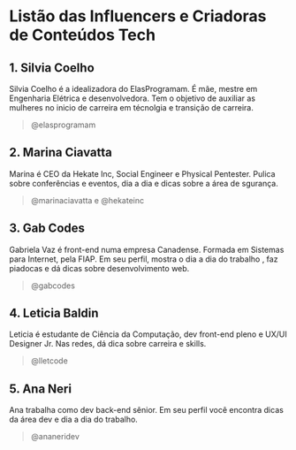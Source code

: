 # Listão das Influencers e Criadoras de Conteúdos Tech

## 1. Silvia Coelho

Silvia Coelho é a idealizadora do ElasProgramam. É mãe, mestre em Engenharia Elétrica e desenvolvedora. Tem o objetivo de auxiliar as mulheres no inicio de carreira em técnolgia e transição de carreira.
> @elasprogramam

## 2. Marina Ciavatta

Marina é CEO da Hekate Inc, Social Engineer e Physical Pentester. Pulica sobre conferências e eventos, dia a dia e dicas sobre a área de sgurança.
 > @marinaciavatta e @hekateinc

## 3. Gab Codes

Gabriela Vaz é front-end numa empresa Canadense. Formada em Sistemas para Internet, pela FIAP. Em seu perfil, mostra o dia a dia do trabalho , faz piadocas e dá dicas sobre desenvolvimento web.
 > @gabcodes

## 4. Leticia Baldin

Leticia é estudante de Ciência da Computação, dev front-end pleno e UX/UI Designer Jr. Nas redes, dá dica sobre carreira e skills.
> @lletcode

## 5. Ana Neri 
Ana trabalha como dev back-end sênior. Em seu perfil você encontra dicas da área dev e dia a dia do trabalho.
> @ananeridev 